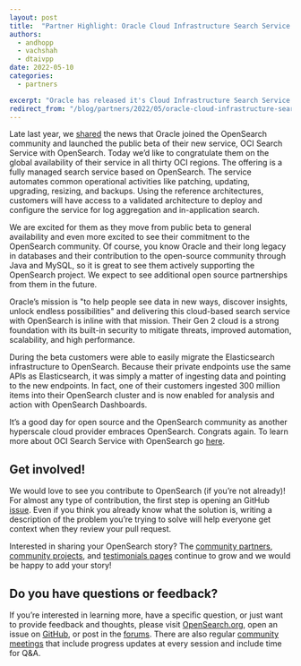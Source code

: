 ```yaml
---
layout: post
title:  "Partner Highlight: Oracle Cloud Infrastructure Search Service with OpenSearch is GA!"
authors:
  - andhopp
  - vachshah
  - dtaivpp
date: 2022-05-10
categories:
  - partners

excerpt: "Oracle has released it's Cloud Infrastructure Search Service with OpenSearch!"
redirect_from: "/blog/partners/2022/05/oracle-cloud-infrastructure-search-service/"
---
```


Late last year, we [shared](https://opensearch.org/blog/partners/2021/12/oracle-announcement/) the news that Oracle joined the OpenSearch community and launched the public beta of their new service, OCI Search Service with OpenSearch. Today we’d like to congratulate them on the global availability of their service in all thirty OCI regions. The offering is a fully managed search service based on OpenSearch. The service automates common operational activities like patching, updating, upgrading, resizing, and backups. Using the reference architectures, customers will have access to a validated architecture to deploy and configure the service for log aggregation and in-application search.

We are excited for them as they move from public beta to general availability and even more excited to see their commitment to the OpenSearch community. Of course, you know Oracle and their long legacy in databases and their contribution to the open-source community through Java and MySQL, so it is great to see them actively supporting the OpenSearch project. We expect to see additional open source partnerships from them in the future.

Oracle’s mission is "to help people see data in new ways, discover insights, unlock endless possibilities" and delivering this cloud-based search service with OpenSearch is inline with that mission. Their Gen 2 cloud is a strong foundation with its built-in security to mitigate threats, improved automation, scalability, and high performance.

During the beta customers were able to easily migrate the Elasticsearch infrastructure to OpenSearch. Because their private endpoints use the same APIs as Elasticsearch, it was simply a matter of ingesting data and pointing to the new endpoints. In fact, one of their customers ingested 300 million items into their OpenSearch cluster and is now enabled for analysis and action with OpenSearch Dashboards.

It’s a good day for open source and the OpenSearch community as another hyperscale cloud provider embraces OpenSearch. Congrats again. To learn more about OCI Search Service with OpenSearch go [here](https://oracle.com/cloud/search). 

## Get involved!
We would love to see you contribute to OpenSearch (if you’re not already)! For almost any type of contribution, the first step is opening an GitHub [issue](https://github.com/opensearch-project/OpenSearch/issues). Even if you think you already know what the solution is, writing a description of the problem you’re trying to solve will help everyone get context when they review your pull request. 

Interested in sharing your OpenSearch story? The [community partners](https://opensearch.org/partners/), [community projects](https://opensearch.org/community_projects), and [testimonials pages](https://opensearch.org/testimonials/) continue to grow and we would be happy to add your story!
 
## Do you have questions or feedback?
If you’re interested in learning more, have a specific question, or just want to provide feedback and thoughts, please visit [OpenSearch.org](https://opensearch.org/), open an issue on [GitHub](https://github.com/opensearch-project/OpenSearch/issues), or post in the [forums](https://forum.opensearch.org/). There are also regular [community meetings](https://opensearch.org/events/) that include progress updates at every session and include time for Q&A.
